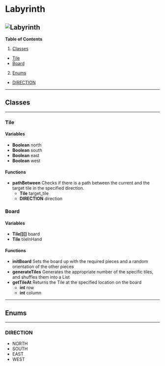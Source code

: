 # Labyrinth
![Labyrinth](http://www.boardgamecapital.com/game_images/labyrinth.jpg)
---
**Table of Contents**

1. [Classes](#classes)
  + [Tile](#tile)
  + [Board](#board)
2. [Enums](#enums)
  + [DIRECTION](#direction)

---
## Classes
---
### Tile
#### Variables
+ **Boolean** north
+ **Boolean** south
+ **Boolean** east
+ **Boolean** west

#### Functions
+ **pathBetween** Checks if there is a path between the current and the target tile in the specified direction.
  + **Tile** target_tile
  + **DIRECTION** direction

### Board
#### Variables
+ **Tile[][]** board
+ **Tile** tileInHand
#### Functions
+ **initBoard** Sets the board up with the required pieces and a random orientation of the other pieces
+ **generateTiles** Generates the appropriate number of the specific tiles, and shuffles them into a List
+ **getTileAt** Returns the Tile at the specified location on the board
  + **int** row
  + **int** column

---
## Enums
---
### DIRECTION
+ NORTH
+ SOUTH
+ EAST
+ WEST